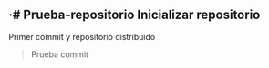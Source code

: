 ·# Prueba-repositorio
Inicializar repositorio
-----
Primer commit y repositorio distribuido
>Prueba commit 

